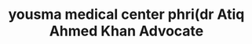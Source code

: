 ---
title: "yousma medical center phri(dr Atiq Ahmed Khan Advocate"
url: /karachi/yousma-medical-center-phri-dr-atiq-ahmed-khan-advocate/
shop: Sanitätshaus
---